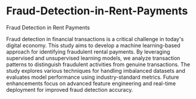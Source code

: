 # Fraud-Detection-in-Rent-Payments
Fraud Detection in Rent Payments

Fraud detection in financial transactions is a critical challenge in today's digital economy. This study aims to develop a machine learning-based approach for identifying fraudulent rental payments. By leveraging supervised and unsupervised learning models, we analyze transaction patterns to distinguish fraudulent activities from genuine transactions. The study explores various techniques for handling imbalanced datasets and evaluates model performance using industry-standard metrics. Future enhancements focus on advanced feature engineering and real-time deployment for improved fraud detection accuracy.